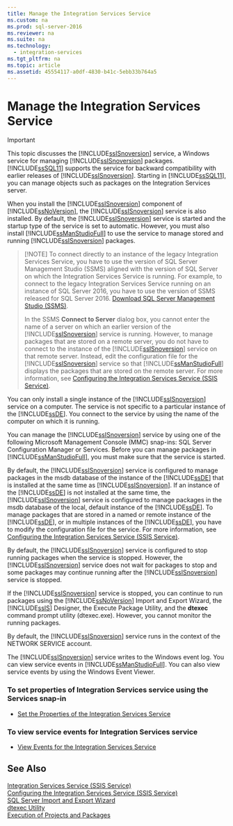 ```yaml
---
title: Manage the Integration Services Service
ms.custom: na
ms.prod: sql-server-2016
ms.reviewer: na
ms.suite: na
ms.technology: 
  - integration-services
ms.tgt_pltfrm: na
ms.topic: article
ms.assetid: 45554117-a0df-4830-b41c-5ebb33b764a5
---
```

# Manage the Integration Services Service
    
> [!IMPORTANT]  
>  This topic discusses the [!INCLUDE[ssISnoversion](../../Topics/TopicNameContainA/includes/ssISnoversion_md.md)] service, a Windows service for managing [!INCLUDE[ssISnoversion](../../Topics/TopicNameContainA/includes/ssISnoversion_md.md)] packages. [!INCLUDE[ssSQL11](../../Topics/TopicNameContainA/includes/ssSQL11_md.md)] supports the service for backward compatibility with earlier releases of [!INCLUDE[ssISnoversion](../../Topics/TopicNameContainA/includes/ssISnoversion_md.md)]. Starting in [!INCLUDE[ssSQL11](../../Topics/TopicNameContainA/includes/ssSQL11_md.md)], you can manage objects such as packages on the Integration Services server.  
  
 When you install the [!INCLUDE[ssISnoversion](../../Topics/TopicNameContainA/includes/ssISnoversion_md.md)] component of [!INCLUDE[ssNoVersion](../../Topics/TopicNameContainA/includes/ssNoVersion_md.md)], the [!INCLUDE[ssISnoversion](../../Topics/TopicNameContainA/includes/ssISnoversion_md.md)] service is also installed. By default, the [!INCLUDE[ssISnoversion](../../Topics/TopicNameContainA/includes/ssISnoversion_md.md)] service is started and the startup type of the service is set to automatic. However, you must also install [!INCLUDE[ssManStudioFull](../../Topics/TopicNameContainA/includes/ssManStudioFull_md.md)] to use the service to manage stored and running [!INCLUDE[ssISnoversion](../../Topics/TopicNameContainA/includes/ssISnoversion_md.md)] packages.  
  
> [!NOTE] To connect directly to an instance of the legacy Integration Services Service, you have to use the version of SQL Server Management Studio (SSMS) aligned with the version of SQL Server on which the Integration Services Service is running. For example, to connect to the legacy Integration Services Service running on an instance of SQL Server 2016, you have to use the version of SSMS released for SQL Server 2016. [Download SQL Server Management Studio (SSMS)](https://msdn.microsoft.com/library/mt238290.aspx).
>
>   In the SSMS **Connect to Server** dialog box, you cannot enter the name of a server on which an earlier version of the [!INCLUDE[ssISnoversion](../../Topics/TopicNameContainA/includes/ssISnoversion_md.md)] service is running. However, to manage packages that are stored on a remote server, you do not have to connect to the instance of the [!INCLUDE[ssISnoversion](../../Topics/TopicNameContainA/includes/ssISnoversion_md.md)] service on that remote server. Instead, edit the configuration file for the [!INCLUDE[ssISnoversion](../../Topics/TopicNameContainA/includes/ssISnoversion_md.md)] service so that [!INCLUDE[ssManStudioFull](../../Topics/TopicNameContainA/includes/ssManStudioFull_md.md)] displays the packages that are stored on the remote server. For more information, see [Configuring the Integration Services Service &#40;SSIS Service&#41;](../../Topics/TopicNameNotContainA/Configuring-the-Integration-Services-Service--SSIS-Service-.md).  
  
 You can only install a single instance of the [!INCLUDE[ssISnoversion](../../Topics/TopicNameContainA/includes/ssISnoversion_md.md)] service on a computer. The service is not specific to a particular instance of the [!INCLUDE[ssDE](../../Topics/TopicNameContainA/includes/ssDE_md.md)]. You connect to the service by using the name of the computer on which it is running.  
  
 You can manage the [!INCLUDE[ssISnoversion](../../Topics/TopicNameContainA/includes/ssISnoversion_md.md)] service by using one of the following Microsoft Management Console (MMC) snap-ins: SQL Server Configuration Manager or Services. Before you can manage packages in [!INCLUDE[ssManStudioFull](../../Topics/TopicNameContainA/includes/ssManStudioFull_md.md)], you must make sure that the service is started.  
  
 By default, the [!INCLUDE[ssISnoversion](../../Topics/TopicNameContainA/includes/ssISnoversion_md.md)] service is configured to manage packages in the msdb database of the instance of the [!INCLUDE[ssDE](../../Topics/TopicNameContainA/includes/ssDE_md.md)] that is installed at the same time as [!INCLUDE[ssISnoversion](../../Topics/TopicNameContainA/includes/ssISnoversion_md.md)]. If an instance of the [!INCLUDE[ssDE](../../Topics/TopicNameContainA/includes/ssDE_md.md)] is not installed at the same time, the [!INCLUDE[ssISnoversion](../../Topics/TopicNameContainA/includes/ssISnoversion_md.md)] service is configured to manage packages in the msdb database of the local, default instance of the [!INCLUDE[ssDE](../../Topics/TopicNameContainA/includes/ssDE_md.md)]. To manage packages that are stored in a named or remote instance of the [!INCLUDE[ssDE](../../Topics/TopicNameContainA/includes/ssDE_md.md)], or in multiple instances of the [!INCLUDE[ssDE](../../Topics/TopicNameContainA/includes/ssDE_md.md)], you have to modify the configuration file for the service. For more information, see [Configuring the Integration Services Service &#40;SSIS Service&#41;](../../Topics/TopicNameNotContainA/Configuring-the-Integration-Services-Service--SSIS-Service-.md).  
  
 By default, the [!INCLUDE[ssISnoversion](../../Topics/TopicNameContainA/includes/ssISnoversion_md.md)] service is configured to stop running packages when the service is stopped. However, the [!INCLUDE[ssISnoversion](../../Topics/TopicNameContainA/includes/ssISnoversion_md.md)] service does not wait for packages to stop and some packages may continue running after the [!INCLUDE[ssISnoversion](../../Topics/TopicNameContainA/includes/ssISnoversion_md.md)] service is stopped.  
  
 If the [!INCLUDE[ssISnoversion](../../Topics/TopicNameContainA/includes/ssISnoversion_md.md)] service is stopped, you can continue to run packages using the [!INCLUDE[ssNoVersion](../../Topics/TopicNameContainA/includes/ssNoVersion_md.md)] Import and Export Wizard, the [!INCLUDE[ssIS](../../Topics/TopicNameContainA/includes/ssIS_md.md)] Designer, the Execute Package Utility, and the **dtexec** command prompt utility (dtexec.exe). However, you cannot monitor the running packages.  
  
 By default, the [!INCLUDE[ssISnoversion](../../Topics/TopicNameContainA/includes/ssISnoversion_md.md)] service runs in the context of the NETWORK SERVICE account.  
  
 The [!INCLUDE[ssISnoversion](../../Topics/TopicNameContainA/includes/ssISnoversion_md.md)] service writes to the Windows event log. You can view service events in [!INCLUDE[ssManStudioFull](../../Topics/TopicNameContainA/includes/ssManStudioFull_md.md)]. You can also view service events by using the Windows Event Viewer.  
  
### To set properties of Integration Services service using the Services snap-in  
  
-   [Set the Properties of the Integration Services Service](../../Topics/TopicNameNotContainA/Set-the-Properties-of-the-Integration-Services-Service.md)  
  
### To view service events for Integration Services service  
  
-   [View Events for the Integration Services Service](../../Topics/TopicNameNotContainA/View-Events-for-the-Integration-Services-Service.md)  
  
## See Also  
 [Integration Services Service &#40;SSIS Service&#41;](../../Topics/TopicNameNotContainA/Integration-Services-Service--SSIS-Service-.md)   
 [Configuring the Integration Services Service &#40;SSIS Service&#41;](../../Topics/TopicNameNotContainA/Configuring-the-Integration-Services-Service--SSIS-Service-.md)   
 [SQL Server Import and Export Wizard](../../Topics/TopicNameNotContainA/SQL-Server-Import-and-Export-Wizard.md)   
 [dtexec Utility](../../Topics/TopicNameNotContainA/dtexec-Utility.md)   
 [Execution of Projects and Packages](../../Topics/TopicNameNotContainA/Execution-of-Projects-and-Packages.md)  
  
  